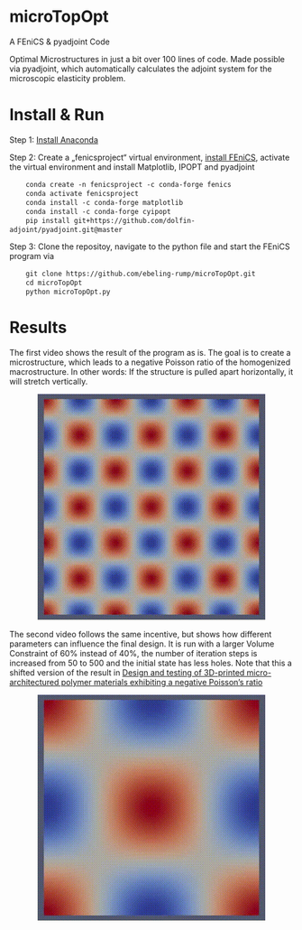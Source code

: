 


# microTopOpt
A FEniCS & pyadjoint Code

Optimal Microstructures in just a bit over 100 lines of code. Made possible via pyadjoint, which automatically calculates the adjoint system for the microscopic elasticity problem.

# Install & Run

Step 1: [Install Anaconda](https://docs.continuum.io/anaconda/install/)

Step 2: Create a „fenicsproject“ virtual environment, [install FEniCS](https://fenicsproject.org/download/), activate the virtual environment and install Matplotlib, IPOPT and pyadjoint

		conda create -n fenicsproject -c conda-forge fenics
		conda activate fenicsproject
		conda install -c conda-forge matplotlib
		conda install -c conda-forge cyipopt
		pip install git+https://github.com/dolfin-adjoint/pyadjoint.git@master

Step 3: Clone the repositoy, navigate to the python file and start the FEniCS program via

		git clone https://github.com/ebeling-rump/microTopOpt.git
		cd microTopOpt
		python microTopOpt.py
  
# Results

The first video shows the result of the program as is. The goal is to create a microstructure, which leads to a negative Poisson ratio of the homogenized macrostructure. In other words: If the structure is pulled apart horizontally, it will stretch vertically. 

<p align="center">
  <img src="git_vid.gif" alt="animated" />
</p>

The second video follows the same incentive, but shows how different parameters can influence the final design. It is run with a larger Volume Constraint of 60% instead of 40%, the number of iteration steps is increased from 50 to 500 and the initial state has less holes. Note that this a shifted version of the result in 
[Design and testing of 3D-printed micro-architectured polymer materials exhibiting a negative Poisson’s ratio](https://doi.org/10.1007/s00161-019-00851-6)

<p align="center">
  <img src="allcontrols_IPOPT_w1111_1.0_w1122_30_w2222_1.0_AT1111_0.2_AT1122_-0.1_AT2222_0.2_vc_0.6_GL_gamma_1e-05_GL_eps_1_niter_500_InEq_True_ndof_50_nu_T_-0.5_fst.gif" alt="animated" />
</p>

